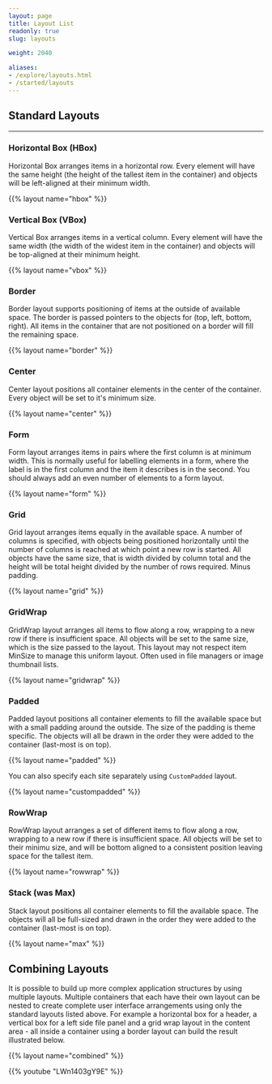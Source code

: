 ```yaml
---
layout: page
title: Layout List
readonly: true
slug: layouts

weight: 2040

aliases:
- /explore/layouts.html
- /started/layouts
---
```


<style>
  html:not([data-dark-mode]) img.layout.light {
    display: visible;
  }

  html:not([data-dark-mode]) img.layout.dark {
    display: none;
  }

  html[data-dark-mode] img.layout.light {
    display: none;
  }

  html[data-dark-mode] img.layout.dark {
    display: visible;
  }
</style>

## Standard Layouts

---

### Horizontal Box (HBox)

Horizontal Box arranges items in a horizontal row.
Every element will have the same height (the height of the tallest item in the container)
and objects will be left-aligned at their minimum width.

{{% layout name="hbox" %}}

### Vertical Box (VBox)

Vertical Box arranges items in a vertical column.
Every element will have the same width (the width of the widest item in the container)
and objects will be top-aligned at their minimum height.

{{% layout name="vbox" %}}

### Border

Border layout supports positioning of items at the outside of available space.
The border is passed pointers to the objects for (top, left, bottom, right).
All items in the container that are not positioned on a border will fill the remaining space.

{{% layout name="border" %}}

### Center

Center layout positions all container elements in the center of the container.
Every object will be set to it's minimum size.

{{% layout name="center" %}}

### Form

Form layout arranges items in pairs where the first column is at minimum width.
This is normally useful for labelling elements in a form, where the label is in the first
column and the item it describes is in the second.
You should always add an even number of elements to a form layout.

{{% layout name="form" %}}

### Grid

Grid layout arranges items equally in the available space.
A number of columns is specified, with objects being positioned horizontally
until the number of columns is reached at which point a new row is started.
All objects have the same size, that is width divided by column total and
the height will be total height divided by the number of rows required. Minus padding.

{{% layout name="grid" %}}

### GridWrap

GridWrap layout arranges all items to flow along a row, wrapping to a new row if there is insufficient space.
All objects will be set to the same size, which is the size passed to the layout.
This layout may not respect item MinSize to manage this uniform layout.
Often used in file managers or image thumbnail lists.

{{% layout name="gridwrap" %}}

### Padded

Padded layout positions all container elements to fill the available space
but with a small padding around the outside. The size of the padding is theme
specific. The objects will all be drawn in the order they were added
to the container (last-most is on top).

{{% layout name="padded" %}}

You can also specify each site separately using `CustomPadded` layout.

{{% layout name="custompadded" %}}

### RowWrap

RowWrap layout arranges a set of different items to flow along a row, wrapping to a new row if there is insufficient space.
All objects will be set to their minimu size, and will be bottom aligned to a consistent position leaving space for the tallest item.

{{% layout name="rowwrap" %}}

### Stack (was Max)

Stack layout positions all container elements to fill the available space.
The objects will all be full-sized and drawn in the order they were added
to the container (last-most is on top).

{{% layout name="max" %}}

## Combining Layouts

It is possible to build up more complex application structures by using multiple layouts.
Multiple containers that each have their own layout can be nested to create complete user 
interface arrangements using only the standard layouts listed above.
For example a horizontal box for a header, a vertical box for a left side file panel and a grid 
wrap layout in the content area - all inside a container using a border layout can build the result illustrated below.

{{% layout name="combined" %}}

{{% youtube "LWn1403gY9E" %}}
